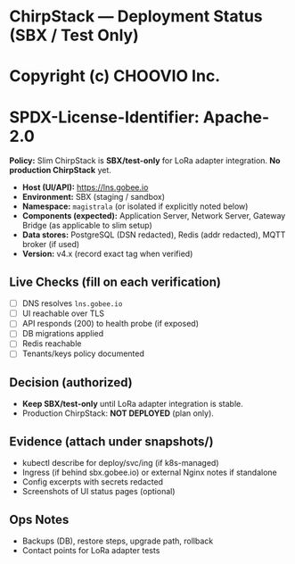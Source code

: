 # ChirpStack — Deployment Status (SBX / Test Only)
# Copyright (c) CHOOVIO Inc.
# SPDX-License-Identifier: Apache-2.0

**Policy:** Slim ChirpStack is **SBX/test-only** for LoRa adapter integration. **No production ChirpStack** yet.

- **Host (UI/API):** https://lns.gobee.io
- **Environment:** SBX (staging / sandbox)
- **Namespace:** `magistrala` (or isolated if explicitly noted below)
- **Components (expected):** Application Server, Network Server, Gateway Bridge (as applicable to slim setup)
- **Data stores:** PostgreSQL (DSN redacted), Redis (addr redacted), MQTT broker (if used)
- **Version:** v4.x (record exact tag when verified)

## Live Checks (fill on each verification)
- [ ] DNS resolves `lns.gobee.io`
- [ ] UI reachable over TLS
- [ ] API responds (200) to health probe (if exposed)
- [ ] DB migrations applied
- [ ] Redis reachable
- [ ] Tenants/keys policy documented

## Decision (authorized)
- **Keep SBX/test-only** until LoRa adapter integration is stable.
- Production ChirpStack: **NOT DEPLOYED** (plan only).

## Evidence (attach under snapshots/)
- kubectl describe for deploy/svc/ing (if k8s-managed)
- Ingress (if behind sbx.gobee.io) or external Nginx notes if standalone
- Config excerpts with secrets redacted
- Screenshots of UI status pages (optional)

## Ops Notes
- Backups (DB), restore steps, upgrade path, rollback
- Contact points for LoRa adapter tests
